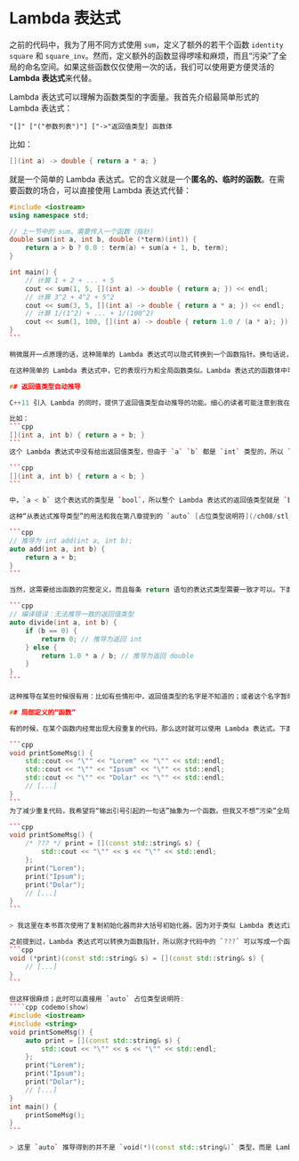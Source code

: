 # Lambda 表达式

之前的代码中，我为了用不同方式使用 `sum`，定义了额外的若干个函数 `identity` `square` 和 `square_inv`。然而，定义额外的函数显得啰嗦和麻烦，而且“污染”了全局的命名空间。如果这些函数仅仅使用一次的话，我们可以使用更方便灵活的 **Lambda 表达式**来代替。

Lambda 表达式可以理解为函数类型的字面量。我首先介绍最简单形式的 Lambda 表达式：
```sdsc
"[]" ["("参数列表")"] ["->"返回值类型] 函数体
```

比如：
```cpp
[](int a) -> double { return a * a; }
```

就是一个简单的 Lambda 表达式。它的含义就是一个**匿名的、临时的函数**。在需要函数的场合，可以直接使用 Lambda 表达式代替：

````cpp codemo(show)
#include <iostream>
using namespace std;

// 上一节中的 sum，需要传入一个函数（指针）
double sum(int a, int b, double (*term)(int)) {
    return a > b ? 0.0 : term(a) + sum(a + 1, b, term);
}

int main() {
    // 计算 1 + 2 + ... + 5
    cout << sum(1, 5, [](int a) -> double { return a; }) << endl;
    // 计算 3^2 + 4^2 + 5^2
    cout << sum(3, 5, [](int a) -> double { return a * a; }) << endl;
    // 计算 1/(1^2) + ... + 1/(100^2)
    cout << sum(1, 100, [](int a) -> double { return 1.0 / (a * a); }) << endl;
}
```

稍微展开一点原理的话，这种简单的 Lambda 表达式可以隐式转换到一个函数指针。换句话说，上面例子中出现的三个 Lambda 表达式都可以转换成 `double (*)(int)` 类型的指针，指向一个匿名的函数实现。从而，`sum` 调用这样的实参，完成本来的功能。

在这种简单的 Lambda 表达式中，它的表现行为和全局函数类似。Lambda 表达式的函数体中可以访问全局变量，但不能访问局部变量：因为全局函数并不能访问 main 函数中的局部变量。若要对局部变量进行访问甚至修改，则需要用到下一节的捕获语法，这里暂且不表。

## 返回值类型自动推导

C++11 引入 Lambda 的同时，提供了返回值类型自动推导的功能。细心的读者可能注意到我在 Lambda 表达式的语法说明中指出 `@"->" 返回值类型@` 是可选的，也就意味着：可以不提供返回值类型说明，此时编译器从 return 语句的表达式推导返回值类型是什么。

比如：
```cpp
[](int a, int b) { return a + b; }
```
这个 Lambda 表达式中没有给出返回值类型，但由于 `a` `b` 都是 `int` 类型的，所以 `a + b` 也是 `int` 类型的，且它出现在 return 语句中，所以整个 Lambda 表达式的返回值类型就推导为 `int`。类似地：

```cpp
[](int a, int b) { return a < b; }
```

中，`a < b` 这个表达式的类型是 `bool`，所以整个 Lambda 表达式的返回值类型就是 `bool`，不需要我们显式地给出 `-> bool` 的说明。如果没有 return 语句或 return 语句不带表达式，则推导为返回 `void`。

这种“从表达式推导类型”的用法和我在第八章提到的 `auto` [占位类型说明符](/ch08/stl_containers/iterator_concept.md#idx_占位类型说明符)是相似的（其内部运作方法也是相同的）。所以在 C++14 中，返回值类型推导可以用于普通的函数，只需用 auto 来表示返回值类型即可：

```cpp
// 推导为 int add(int a, int b);
auto add(int a, int b) {
    return a + b;
}
```

当然，这需要给出函数的完整定义，而且每条 return 语句的表达式类型需要一致才可以。下面是一个错误示范：

```cpp
// 编译错误：无法推导一致的返回值类型
auto divide(int a, int b) {
    if (b == 0) {
        return 0; // 推导为返回 int
    } else {
        return 1.0 * a / b; // 推导为返回 double
    }
}
```

这种推导在某些时候很有用：比如有些情形中，返回值类型的名字是不知道的；或者这个名字暂时还不能使用。那么这时不如直接用 `auto` 推导一下，编译就能顺利通过。

## 局部定义的“函数”

有的时候，在某个函数内经常出现大段重复的代码，那么这时就可以使用 Lambda 表达式。下面的例子中，我想输出一些字符串，但是要用引号引起它们：

```cpp
void printSomeMsg() {
    std::cout << "\"" << "Lorem" << "\"" << std::endl;
    std::cout << "\"" << "Ipsum" << "\"" << std::endl;
    std::cout << "\"" << "Dolar" << "\"" << std::endl;
    // [...]
}
```
为了减少重复代码，我希望将“输出引号引起的一句话”抽象为一个函数。但我又不想“污染”全局命名空间，因此我可以定义一个局部的 Lambda 表达式：

```cpp
void printSomeMsg() {
    /* ??? */ print = [](const std::string& s) {
        std::cout << "\"" << s << "\"" << std::endl;
    };
    print("Lorem");
    print("Ipsum");
    print("Dolar");
    // [...]
}
```

> 我这里在本书首次使用了复制初始化器而非大括号初始化器。因为对于类似 Lambda 表达式这种长长的初始化值，大括号初始化器的可读性远低于复制初始化器。

之前提到过，Lambda 表达式可以转换为函数指针，所以刚才代码中的 `???` 可以写成一个函数指针类型：
```cpp
void (*print)(const std::string& s) = [](const std::string& s) {
    // [...]
}
```

但这样很麻烦；此时可以直接用 `auto` 占位类型说明符:
````cpp codemo(show)
#include <iostream>
#include <string>
void printSomeMsg() {
    auto print = [](const std::string& s) {
        std::cout << "\"" << s << "\"" << std::endl;
    };
    print("Lorem");
    print("Ipsum");
    print("Dolar");
    // [...]
}
int main() {
    printSomeMsg();
}
```

> 这里 `auto` 推导得到的并不是 `void(*)(const std::string&)` 类型，而是 Lambda 表达式本身的类型（它和函数指针类型之间需要一次隐式转换）。Lambda 表达式本身的类型会在下一节展开讲解。


